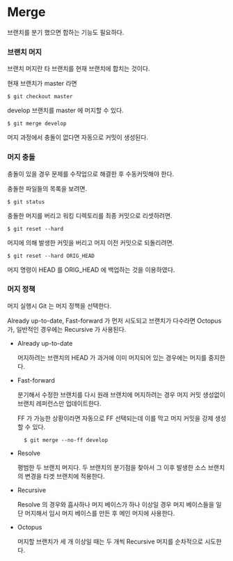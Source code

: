 # Merge

브랜치를 분기 했으면 합하는 기능도 필요하다.


### 브랜치 머지

브랜치 머지란 타 브랜치를 현재 브랜치에 합치는 것이다.

현재 브랜치가 master 라면

	$ git checkout master

develop 브랜치를 master 에 머지할 수 있다.

	$ git merge develop

머지 과정에서 충돌이 없다면 자동으로 커밋이 생성된다.  


### 머지 충돌

충돌이 있을 경우 문제를 수작업으로 해결한 후 수동커밋해야 한다.

충돌한 파일들의 목록을 보려면.

	$ git status

충돌한 머지를 버리고 워킹 디렉토리를 최종 커밋으로 리셋하려면.

	$ git reset --hard

머지에 의해 발생한 커밋을 버리고 머지 이전 커밋으로 되돌리려면.
	
	$ git reset --hard ORIG_HEAD

머지 명령이 HEAD 를 ORIG_HEAD 에 백업하는 것을 이용하였다.


### 머지 정책

머지 실행시 Git 는 머지 정책을 선택한다.

Already up-to-date, Fast-forward 가 먼저 시도되고
브랜치가 다수라면 Octopus 가, 일반적인 경우에는 Recursive 가 사용된다.

* Already up-to-date

	머지하려는 브랜치의 HEAD 가 과거에 이미 머지되어 있는 경우에는 머지를 중지한다.

* Fast-forward

	분기해서 수정한 브랜치를 다시 원래 브랜치에 머지하려는 경우 머지 커밋 생성없이 브랜치 레퍼런스만 업데이트한다.

	FF 가 가능한 상황이라면 자동으로 FF 선택되는데 이를 막고 머지 커밋을 강제 생성할 수 있다.

		$ git merge --no-ff develop

* Resolve

	평범한 두 브랜치 머지다.
	두 브랜치의 분기점을 찾아서 그 이후 발생한 소스 브랜치의 변경을 타겟 브랜치에 적용한다.

* Recursive

	Resolve 의 경우와 흡사하나 머지 베이스가 하나 이상일 경우 머지 베이스들을 일단 머지해서 임시 머지 베이스를 만든 후 메인 머지에 사용한다.

* Octopus

	머지할 브랜치가 세 개 이상일 때는 두 개씩 Recursive 머지를 순차적으로 시도한다.
